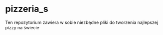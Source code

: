 # pizzeria_s
Ten repozytorium zawiera w sobie niezbędne pliki do tworzenia najlepszej pizzy na świecie
